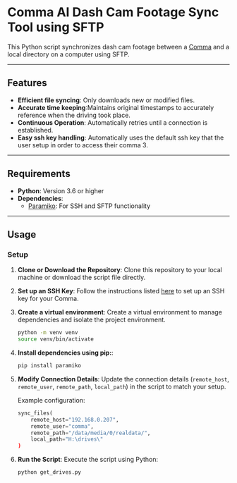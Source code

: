 
# Comma AI Dash Cam Footage Sync Tool using SFTP

This Python script synchronizes dash cam footage between a [Comma](https://comma.ai/shop/comma-3x) and a local directory on a computer using SFTP. 

---
## Features

- **Efficient file syncing**: Only downloads new or modified files.
- **Accurate time keeping**:Maintains original timestamps to accurately reference when the driving took place.
- **Continuous Operation**: Automatically retries until a connection is established.
- **Easy ssh key handling**: Automatically uses the default ssh key that the user setup in order to access their comma 3.
---

## Requirements

- **Python**: Version 3.6 or higher
- **Dependencies**:
  - [Paramiko](https://pypi.org/project/paramiko/): For SSH and SFTP functionality

---

## Usage

### Setup

1. **Clone or Download the Repository**:
   Clone this repository to your local machine or download the script file directly.

2. **Set up an SSH Key**:
   Follow the instructions listed [here](https://docs.comma.ai/how-to/connect-to-comma/) to set up an SSH key for your Comma.

3. **Create a virtual environment**:
   Create a virtual environment to manage dependencies and isolate the project environment.

   ```bash
   python -m venv venv
   source venv/bin/activate
   ```
4. **Install dependencies using pip:**:
   ```bash
   pip install paramiko
   ```
5. **Modify Connection Details**:
   Update the connection details (`remote_host`, `remote_user`, `remote_path`, `local_path`) in the script to match your setup.

   Example configuration:
   ```python
   sync_files(
       remote_host="192.168.0.207",
       remote_user="comma",
       remote_path="/data/media/0/realdata/",
       local_path="H:\drives\"
   )
   ```

6. **Run the Script**:
   Execute the script using Python:
   ```bash
   python get_drives.py
   ```
